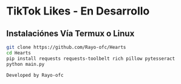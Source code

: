 # TikTok Likes - En Desarrollo

## Instalaciónes Vía Termux o Linux

```bash
git clone https://github.com/Rayo-ofc/Hearts
cd Hearts
pip install requests requests-toolbelt rich pillow pytesseract
python main.py 
```
`Developed by Rayo-ofc`